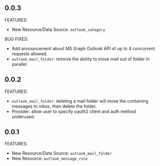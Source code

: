 ## 0.0.3 

FEATURES:

* New Resource/Data Source: `outlook_category`

BUG FIXES:

* Add announcement about MS Graph Outlook API of up to 4 concurrent requests allowed.
* `outlook_mail_folder`: remove the ability to move mail out of folder in parallel

## 0.0.2

FEATURES:

* `outlook_mail_folder`: deleting a mail folder will move the containing messages to inbox, then delete the folder.
* Provider: allow user to specify oauth2 client and auth method underused.

## 0.0.1

FEATURES:

* New Resource/Data Source: `outlook_mail_folder`
* New Resource: `outlook_message_rule`
